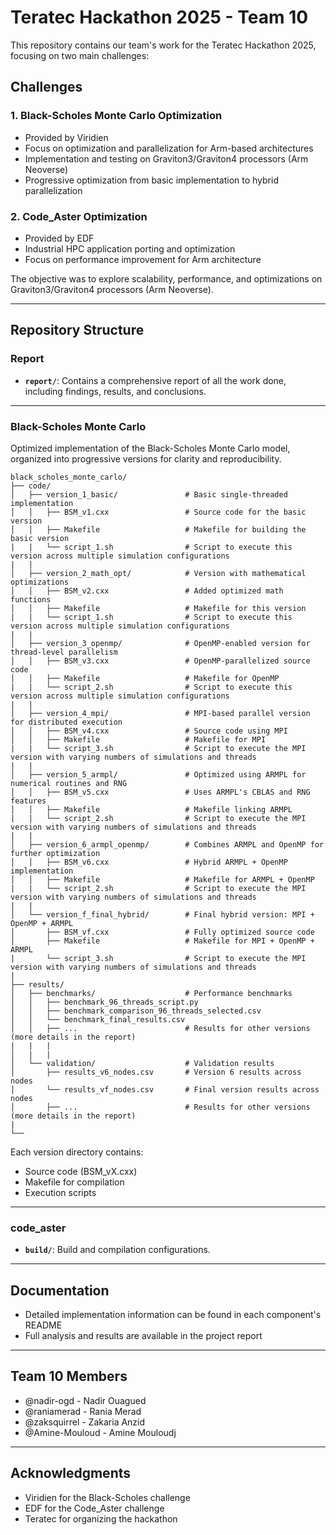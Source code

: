 # Teratec Hackathon 2025 - Team 10

This repository contains our team's work for the Teratec Hackathon 2025, focusing on two main challenges:

## Challenges

### 1. Black-Scholes Monte Carlo Optimization
- Provided by Viridien
- Focus on optimization and parallelization for Arm-based architectures
- Implementation and testing on Graviton3/Graviton4 processors (Arm Neoverse)
- Progressive optimization from basic implementation to hybrid parallelization

### 2. Code_Aster Optimization
- Provided by EDF
- Industrial HPC application porting and optimization
- Focus on performance improvement for Arm architecture

The objective was to explore scalability, performance, and optimizations on Graviton3/Graviton4 processors (Arm Neoverse).

---

## Repository Structure

### **Report**
- **`report/`**: Contains a comprehensive report of all the work done, including findings, results, and conclusions.

---

### **Black-Scholes Monte Carlo**
Optimized implementation of the Black-Scholes Monte Carlo model, organized into progressive versions for clarity and reproducibility.

```plaintext
black_scholes_monte_carlo/
├── code/
│   ├── version_1_basic/               # Basic single-threaded implementation
│   │   ├── BSM_v1.cxx                 # Source code for the basic version
│   │   ├── Makefile                   # Makefile for building the basic version
|   |   └── script_1.sh                # Script to execute this version across multiple simulation configurations
|   |   
│   ├── version_2_math_opt/            # Version with mathematical optimizations
│   │   ├── BSM_v2.cxx                 # Added optimized math functions
│   │   ├── Makefile                   # Makefile for this version
|   |   └── script_1.sh                # Script to execute this version across multiple simulation configurations
|   | 
│   ├── version_3_openmp/              # OpenMP-enabled version for thread-level parallelism
│   │   ├── BSM_v3.cxx                 # OpenMP-parallelized source code
│   │   ├── Makefile                   # Makefile for OpenMP
|   |   └── script_2.sh                # Script to execute this version across multiple simulation configurations
|   |                          
│   ├── version_4_mpi/                 # MPI-based parallel version for distributed execution
│   │   ├── BSM_v4.cxx                 # Source code using MPI
│   │   ├── Makefile                   # Makefile for MPI
|   |   └── script_3.sh                # Script to execute the MPI version with varying numbers of simulations and threads
|   |  
│   ├── version_5_armpl/               # Optimized using ARMPL for numerical routines and RNG
│   │   ├── BSM_v5.cxx                 # Uses ARMPL's CBLAS and RNG features
│   │   ├── Makefile                   # Makefile linking ARMPL
|   |   └── script_2.sh                # Script to execute the MPI version with varying numbers of simulations and threads
|   |
│   ├── version_6_armpl_openmp/        # Combines ARMPL and OpenMP for further optimization
│   │   ├── BSM_v6.cxx                 # Hybrid ARMPL + OpenMP implementation
│   │   ├── Makefile                   # Makefile for ARMPL + OpenMP
|   |   └── script_2.sh                # Script to execute the MPI version with varying numbers of simulations and threads
|   |
│   └── version_f_final_hybrid/        # Final hybrid version: MPI + OpenMP + ARMPL
│       ├── BSM_vf.cxx                 # Fully optimized source code
│       ├── Makefile                   # Makefile for MPI + OpenMP + ARMPL
|       └── script_3.sh                # Script to execute the MPI version with varying numbers of simulations and threads
|        
├── results/                           
│   ├── benchmarks/                    # Performance benchmarks
│   │   ├── benchmark_96_threads_script.py
│   │   ├── benchmark_comparison_96_threads_selected.csv
│   │   └── benchmark_final_results.csv
│   │   ├── ...                        # Results for other versions (more details in the report)
|   |   |
│   |   |
│   └── validation/                    # Validation results
│       ├── results_v6_nodes.csv       # Version 6 results across nodes
│       └── results_vf_nodes.csv       # Final version results across nodes
│       ├── ...                        # Results for other versions (more details in the report)
|       
└──
```

Each version directory contains:
- Source code (BSM_vX.cxx)
- Makefile for compilation
- Execution scripts
  
---

### **code_aster** 
- **`build/`**: Build and compilation configurations.

---

## Documentation

- Detailed implementation information can be found in each component's README
- Full analysis and results are available in the project report

---

## Team 10 Members

- @nadir-ogd - Nadir Ouagued
- @raniamerad - Rania Merad
- @zaksquirrel - Zakaria Anzid
- @Amine-Mouloud - Amine Mouloudj 

---

## Acknowledgments

- Viridien for the Black-Scholes challenge
- EDF for the Code_Aster challenge
- Teratec for organizing the hackathon
